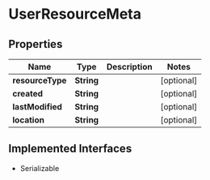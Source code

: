 

# UserResourceMeta


## Properties

Name | Type | Description | Notes
------------ | ------------- | ------------- | -------------
**resourceType** | **String** |  |  [optional]
**created** | **String** |  |  [optional]
**lastModified** | **String** |  |  [optional]
**location** | **String** |  |  [optional]


## Implemented Interfaces

* Serializable


